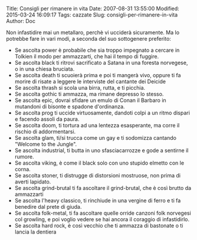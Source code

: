 Title: Consigli per rimanere in vita
Date: 2007-08-31 13:55:00
Modified: 2015-03-24 16:09:17
Tags: cazzate
Slug: consigli-per-rimanere-in-vita
Author: Doc

Non infastidire mai un metallaro, perchè vi ucciderà sicuramente.
Ma lo potrebbe fare in vari modi, a seconda del suo sottogenere
preferito:

* Se ascolta power è probabile che sia troppo impegnato a cercare in
Tolkien il modo per ammazzarti, che hai il tempo di fuggire.
* Se ascolta black ti ritrovi sacrificato a Satana in una foresta
norvegese, o in una chiesa bruciata.
* Se ascolta death ti scuoierà prima e poi ti mangerà vivo, oppure ti fa
morire di risate a leggere le interviste del cantante dei Deicide
* Se ascolta thrash si scola una birra, rutta, e ti picchia.
* Se ascolta gothic ti ammazza, ma rimane depresso lo stesso.
* Se ascolta epic, dovrai sfidare un emulo di Conan il Barbaro in
mutandoni di bisonte e spadone d'ordinanza.
* Se ascolta prog ti uccide virtuosamente, dandoti colpi a un ritmo
dispari e facendo assoli da paura.
* Se ascolta doom, ti tortura ad una lentezza esasperante, ma corre il
rischio di addormentarsi.
* Se ascolta glam, ti/si trucca come un gay e ti sodomizza cantando
"Welcome to the Jungle".
* Se ascolta industrial, ti butta in uno sfasciacarrozze e gode a
sentirne il rumore.
* Se ascolta viking, è come il black solo con uno stupido elmetto con le
corna.
* Se ascolta stoner, ti distrugge di distorsioni mostruose, non prima di
averti lapidato.
* Se ascolta grind-brutal ti fa ascoltare il grind-brutal, che è così
brutto da ammazzarti
* Se ascolta l'heavy classico, ti rinchiude in una vergine di ferro e ti
fa benedire dal prete di giuda.
* Se ascolta folk-metal, ti fa ascoltare quelle orride canzoni folk
norvegesi col growling, e poi voglio vedere se hai ancora il coraggio di
infastidirlo.
* Se ascolta hard rock, è così vecchio che ti ammazza di bastonate o ti
lancia la dentiera  
 
